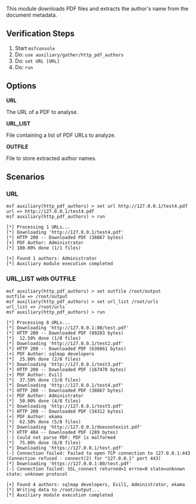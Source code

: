 This module downloads PDF files and extracts the author's name from the document metadata.

## Verification Steps

  1. Start `msfconsole`
  2. Do: `use auxiliary/gather/http_pdf_authors`
  3. Do: `set URL [URL]`
  4. Do: `run`


## Options

**URL**

The URL of a PDF to analyse.

**URL_LIST**

File containing a list of PDF URLs to analyze.

**OUTFILE**

File to store extracted author names.


## Scenarios

### URL

  ```
  msf auxiliary(http_pdf_authors) > set url http://127.0.0.1/test4.pdf
  url => http://127.0.0.1/test4.pdf
  msf auxiliary(http_pdf_authors) > run

  [*] Processing 1 URLs...
  [*] Downloading 'http://127.0.0.1/test4.pdf'
  [*] HTTP 200 -- Downloaded PDF (38867 bytes)
  [+] PDF Author: Administrator
  [*] 100.00% done (1/1 files)

  [+] Found 1 authors: Administrator
  [*] Auxiliary module execution completed
  ```

### URL_LIST with OUTFILE

  ```
  msf auxiliary(http_pdf_authors) > set outfile /root/output
  outfile => /root/output
  msf auxiliary(http_pdf_authors) > set url_list /root/urls
  url_list => /root/urls
  msf auxiliary(http_pdf_authors) > run

  [*] Processing 8 URLs...
  [*] Downloading 'http://127.0.0.1:80/test.pdf'
  [*] HTTP 200 -- Downloaded PDF (89283 bytes)
  [*]  12.50% done (1/8 files)
  [*] Downloading 'http://127.0.0.1/test2.pdf'
  [*] HTTP 200 -- Downloaded PDF (636661 bytes)
  [+] PDF Author: sqlmap developers
  [*]  25.00% done (2/8 files)
  [*] Downloading 'http://127.0.0.1/test3.pdf'
  [*] HTTP 200 -- Downloaded PDF (167478 bytes)
  [+] PDF Author: Evil1
  [*]  37.50% done (3/8 files)
  [*] Downloading 'http://127.0.0.1/test4.pdf'
  [*] HTTP 200 -- Downloaded PDF (38867 bytes)
  [+] PDF Author: Administrator
  [*]  50.00% done (4/8 files)
  [*] Downloading 'http://127.0.0.1/test5.pdf'
  [*] HTTP 200 -- Downloaded PDF (34312 bytes)
  [+] PDF Author: ekama
  [*]  62.50% done (5/8 files)
  [*] Downloading 'http://127.0.0.1/doesnotexist.pdf'
  [*] HTTP 404 -- Downloaded PDF (289 bytes)
  [-] Could not parse PDF: PDF is malformed
  [*]  75.00% done (6/8 files)
  [*] Downloading 'https://127.0.0.1/test.pdf'
  [-] Connection failed: Failed to open TCP connection to 127.0.0.1:443 (Connection refused - connect(2) for "127.0.0.1" port 443)
  [*] Downloading 'https://127.0.0.1:80/test.pdf'
  [-] Connection failed: SSL_connect returned=1 errno=0 state=unknown state: unknown protocol

  [+] Found 4 authors: sqlmap developers, Evil1, Administrator, ekama
  [*] Writing data to /root/output...
  [*] Auxiliary module execution completed
  ```

